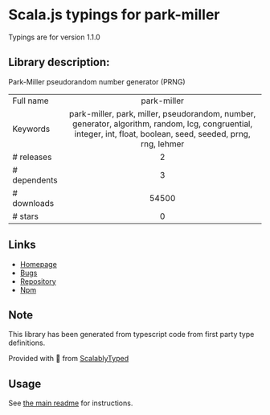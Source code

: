 
# Scala.js typings for park-miller

Typings are for version 1.1.0

## Library description:
Park-Miller pseudorandom number generator (PRNG)

|                    |                 |
| ------------------ | :-------------: |
| Full name          | park-miller |
| Keywords           | park-miller, park, miller, pseudorandom, number, generator, algorithm, random, lcg, congruential, integer, int, float, boolean, seed, seeded, prng, rng, lehmer |
| # releases         | 2 |
| # dependents       | 3 |
| # downloads        | 54500 |
| # stars            | 0 |

## Links
- [Homepage](https://github.com/sindresorhus/park-miller#readme)
- [Bugs](https://github.com/sindresorhus/park-miller/issues)
- [Repository](https://github.com/sindresorhus/park-miller)
- [Npm](https://www.npmjs.com/package/park-miller)
    


## Note
This library has been generated from typescript code from first party type definitions.

Provided with :purple_heart: from [ScalablyTyped](https://github.com/oyvindberg/ScalablyTyped)

## Usage
See [the main readme](../../readme.md) for instructions.


